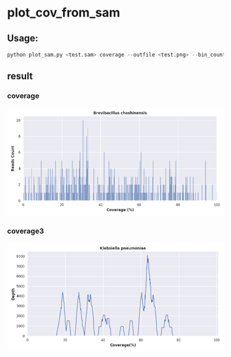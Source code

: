 # plot_cov_from_sam

## Usage:
```python
python plot_sam.py <test.sam> coverage --outfile <test.png> --bin_count=500
```

## result 

### coverage
![coverage.png](./coverage.png)


### coverage3
![coverage3.png](./coverage3.png)
